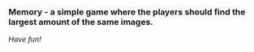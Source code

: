 ### Memory - a simple game where the players should find the largest amount of the same images.

*Have fun!*

